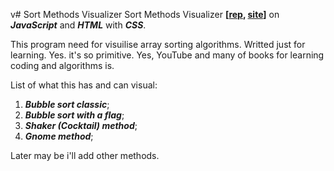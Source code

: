 v# Sort Methods Visualizer
Sort Methods Visualizer **[[rep](https://github.com/eugene-serb/sm-visualizer), [site](https://eugene-serb.github.io/sm-visualizer/)]** on ***JavaScript*** and ***HTML*** with ***CSS***.

This program need for visuilise array sorting algorithms. Writted just for learning. Yes. it's so primitive. Yes, YouTube and many of books for learning coding and algorithms is.

List of what this has and can visual:
1. ***Bubble sort classic***;
2. ***Bubble sort with a flag***;
3. ***Shaker (Cocktail) method***;
4. ***Gnome method***;

Later may be i'll add other methods.

